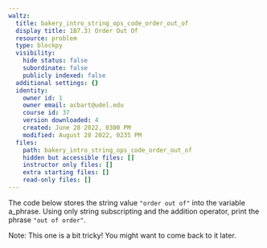 ```yaml
---
waltz:
  title: bakery_intro_string_ops_code_order_out_of
  display title: 1B7.3) Order Out Of
  resource: problem
  type: blockpy
  visibility:
    hide status: false
    subordinate: false
    publicly indexed: false
  additional settings: {}
  identity:
    owner id: 1
    owner email: acbart@udel.edu
    course id: 37
    version downloaded: 4
    created: June 28 2022, 0300 PM
    modified: August 28 2022, 0235 PM
  files:
    path: bakery_intro_string_ops_code_order_out_of
    hidden but accessible files: []
    instructor only files: []
    extra starting files: []
    read-only files: []
---
```

The code below stores the string value <code>"order out of"</code> into the variable a_phrase. Using only string subscripting and the addition operator, print the phrase <code>"out of order"</code>.

Note: This one is a bit tricky! You might want to come back to it later.